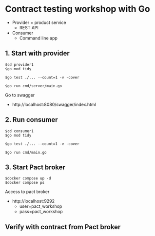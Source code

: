 # Contract testing workshop with Go
* Provider = product service
  * REST API
* Consumer
  * Command line app

## 1. Start with provider
```
$cd provider1
$go mod tidy

$go test ./... --count=1 -v -cover

$go run cmd/server/main.go
```

Go to swagger 
* http://localhost:8080/swagger/index.html


## 2. Run consumer
```
$cd consumer1
$go mod tidy

$go test ./... --count=1 -v -cover

$go run cmd/main.go
```

## 3. Start Pact broker
```
$docker compose up -d
$docker compose ps
```

Access to pact broker
* http://localhost:9292
  * user=pact_workshop
  * pass=pact_workshop

## Verify with contract from Pact broker